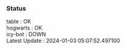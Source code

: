 ### Status


table : OK  
hogwarts : OK  
icy-bot : DOWN  
Latest Update : 2024-01-03 05:07:52.497100
